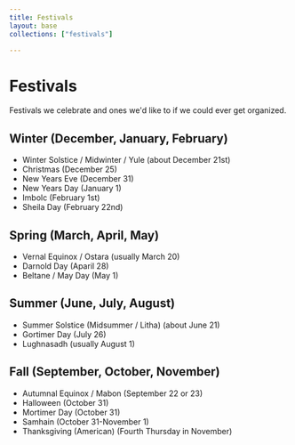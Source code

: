 ```yaml
---
title: Festivals
layout: base
collections: ["festivals"]

---
```


<h1>Festivals</h1>

Festivals we celebrate and ones we'd like to if we could ever get organized.

<h2>Winter (December, January, February)</h2>

<ul>
    <li>Winter Solstice / Midwinter / Yule (about December 21st)</li>
    <li>Christmas (December 25)</li>
    <li>New Years Eve (December 31)</li>
    <li>New Years Day (January 1)</li>
    <li>Imbolc (February 1st)</li>
    <li>Sheila Day (February 22nd)</li>
</ul>

<h2>Spring (March, April, May)</h2>
<ul>
    <li>Vernal Equinox / Ostara (usually March 20)</li>
    <li>Darnold Day (Aparil 28)</li>
    <li>Beltane / May Day (May 1)</li>
</ul>

<h2>Summer (June, July, August)</h2>
<ul>
    <li>Summer Solstice (Midsummer / Litha) (about June 21)</li>
    <li>Gortimer Day (July 26)</li>
    <li>Lughnasadh (usually August 1)</li>
</ul>

<h2>Fall (September, October, November)</h2>
<ul>
    <li>Autumnal Equinox / Mabon (September 22 or 23)</li>
    <li>Halloween (October 31)</li>
    <li>Mortimer Day (October 31)</li>
    <li>Samhain (October 31-November 1)</li>
    <li>Thanksgiving (American) (Fourth Thursday in November)</li>
</ul>
